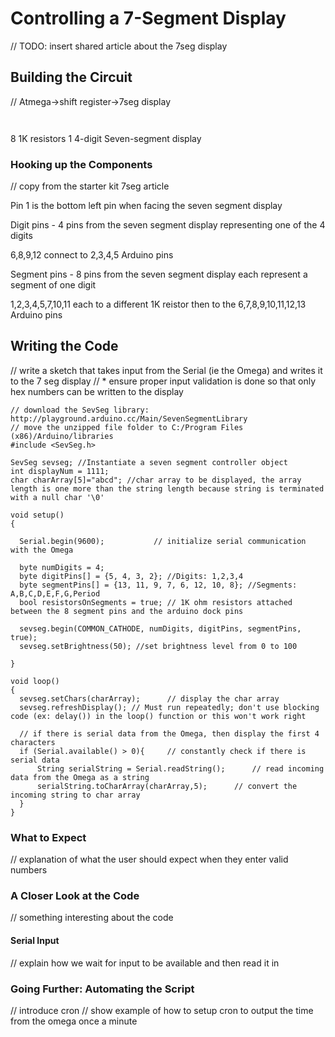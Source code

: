 
# Controlling a 7-Segment Display

// TODO: insert shared article about the 7seg display


## Building the Circuit

// Atmega->shift register->7seg display
<!-- Jumper wires -->
```{r child = '../../shared/jumper-wires.md'}
```

<!-- Breadboard -->
```{r child = '../../shared/breadboard.md'}
```
8 1K resistors
1 4-digit Seven-segment display


### Hooking up the Components

// copy from the starter kit 7seg article

Pin 1 is the bottom left pin when facing the seven segment display

Digit pins - 4 pins from the seven segment display representing one of the 4 digits

6,8,9,12 connect to 2,3,4,5 Arduino pins


Segment pins - 8 pins from the seven segment display each represent a segment of one digit 

1,2,3,4,5,7,10,11 each to a different 1K reistor then to the 6,7,8,9,10,11,12,13 Arduino pins


## Writing the Code

// write a sketch that takes input from the Serial (ie the Omega) and writes it to the 7 seg display
//  * ensure proper input validation is done so that only  hex numbers can be written to the display

``` arduino
// download the SevSeg library: http://playground.arduino.cc/Main/SevenSegmentLibrary
// move the unzipped file folder to C:/Program Files (x86)/Arduino/libraries
#include <SevSeg.h>

SevSeg sevseg; //Instantiate a seven segment controller object
int displayNum = 1111;
char charArray[5]="abcd"; //char array to be displayed, the array length is one more than the string length because string is terminated with a null char '\0' 

void setup()
{

  Serial.begin(9600);           // initialize serial communication with the Omega
  
  byte numDigits = 4;   
  byte digitPins[] = {5, 4, 3, 2}; //Digits: 1,2,3,4
  byte segmentPins[] = {13, 11, 9, 7, 6, 12, 10, 8}; //Segments: A,B,C,D,E,F,G,Period
  bool resistorsOnSegments = true; // 1K ohm resistors attached between the 8 segment pins and the arduino dock pins
  
  sevseg.begin(COMMON_CATHODE, numDigits, digitPins, segmentPins, true);
  sevseg.setBrightness(50); //set brightness level from 0 to 100
  
}

void loop()
{
  sevseg.setChars(charArray);      // display the char array
  sevseg.refreshDisplay(); // Must run repeatedly; don't use blocking code (ex: delay()) in the loop() function or this won't work right

  // if there is serial data from the Omega, then display the first 4 characters
  if (Serial.available() > 0){     // constantly check if there is serial data
      String serialString = Serial.readString();      // read incoming data from the Omega as a string
      serialString.toCharArray(charArray,5);      // convert the incoming string to char array
  }
}

```


### What to Expect

// explanation of what the user should expect when they enter valid numbers

### A Closer Look at the Code

// something interesting about the code

#### Serial Input

// explain how we wait for input to be available and then read it in

### Going Further: Automating the Script

// introduce cron
// show example of how to setup cron to output the time from the omega once a minute
